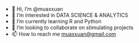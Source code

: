 - 👋 Hi, I’m @muaxxuan
- 👀 I’m interested in DATA SCIENCE & ANALYTICS
- 🌱 I’m currently learning R and Python
- 💞️ I’m looking to collaborate on stimulating projects
- 📫 How to reach me muaxxuan@gmail.com

<!---
muaxxuan/muaxxuan is a ✨ special ✨ repository because its `README.md` (this file) appears on your GitHub profile.
You can click the Preview link to take a look at your changes.
--->
